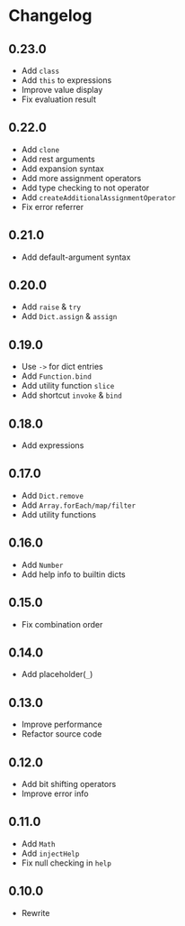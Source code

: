 # Changelog

## 0.23.0

- Add `class`
- Add `this` to expressions
- Improve value display
- Fix evaluation result

## 0.22.0

- Add `clone`
- Add rest arguments
- Add expansion syntax
- Add more assignment operators
- Add type checking to not operator
- Add `createAdditionalAssignmentOperator`
- Fix error referrer

## 0.21.0

- Add default-argument syntax

## 0.20.0

- Add `raise` & `try`
- Add `Dict.assign` & `assign`

## 0.19.0

- Use `->` for dict entries
- Add `Function.bind`
- Add utility function `slice`
- Add shortcut `invoke` & `bind`

## 0.18.0

- Add expressions

## 0.17.0

- Add `Dict.remove`
- Add `Array.forEach/map/filter`
- Add utility functions

## 0.16.0

- Add `Number`
- Add help info to builtin dicts

## 0.15.0

- Fix combination order

## 0.14.0

- Add placeholder(`_`)

## 0.13.0

- Improve performance
- Refactor source code

## 0.12.0

- Add bit shifting operators
- Improve error info

## 0.11.0

- Add `Math`
- Add `injectHelp`
- Fix null checking in `help`

## 0.10.0

- Rewrite
